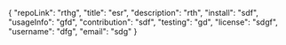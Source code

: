 {
	"repoLink": "rthg",
	"title": "esr",
	"description": "rth",
	"install": "sdf",
	"usageInfo": "gfd",
	"contribution": "sdf",
	"testing": "gd",
	"license": "sdgf",
	"username": "dfg",
	"email": "sdg"
}